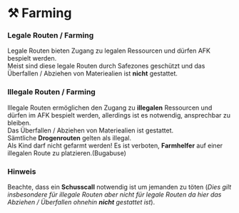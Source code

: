 # ⚒ Farming

### Legale Routen / Farming <a href="#0-toc-title" id="0-toc-title"></a>

Legale Routen bieten Zugang zu legalen Ressourcen und dürfen AFK bespielt werden.\
Meist sind diese legale Routen durch Safezones geschützt und das Überfallen / Abziehen von Materiealien ist **nicht** gestattet.

### Illegale Routen / Farming <a href="#1-toc-title" id="1-toc-title"></a>

Illegale Routen ermöglichen den Zugang zu **illegalen** Ressourcen und dürfen im AFK bespielt werden, allerdings ist es notwendig, ansprechbar zu bleiben.\
Das Überfallen / Abziehen von Materiealien ist gestattet.\
Sämtliche **Drogenrouten** gelten als illegal.\
Als Kind darf nicht gefarmt werden! Es ist verboten, **Farmhelfer** auf einer illegalen Route zu platzieren.(Bugabuse)

### Hinweis <a href="#2-toc-title" id="2-toc-title"></a>

Beachte, dass ein **Schusscall** notwendig ist um jemanden zu töten (_Dies gilt insbesondere für illegale Routen aber nicht für legale Routen da hier das Abziehen / Überfallen ohnehin **nicht** gestattet ist_).
